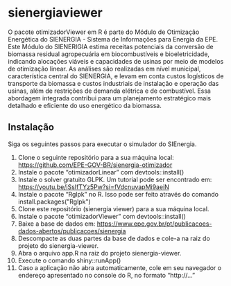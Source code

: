 # sienergiaviewer

<!-- badges: start -->
<!-- badges: end -->

O pacote otimizadorViewer em R é parte do Módulo de Otimização Energética do SIENERGIA - Sistema de Informações para Energia da EPE. Este Módulo do SIENERIGIA estima receitas potenciais da conversão de biomassa residual agropecuária em biocombustíveis e bioeletricidade, indicando alocações viáveis e capacidades de usinas por meio de modelos de otimização linear. As análises são realizadas em nível municipal, característica central do SIENERGIA, e levam em conta custos logísticos de transporte da biomassa e custos industriais de instalação e operação das usinas, além de restrições de demanda elétrica e de combustível. Essa abordagem integrada contribui para um planejamento estratégico mais detalhado e eficiente do uso energético da biomassa.

## Instalação

Siga os seguintes passos para executar o simulador do SIEnergia.

1.	Clone o seguinte repositório para a sua máquina local: https://github.com/EPE-GOV-BR/sienergia-otimizador 
2.	Instale o pacote “otimizadorLinear” com devtools::install()
3.	Instale o solver gratuito GLPK. Um tutorial pode ser encontrado em: https://youtu.be/iSsIfTYz5Pw?si=fVdcnuvapMi9aeiN 
4.	Instale o pacote “Rglpk” no R. Isso pode ser feito através do comando install.packages("Rglpk")
5.	Clone este repositório (sienergia viewer) para a sua máquina local.
6.	Instale o pacote “otimizadorViewer” com devtools::install()
7.	Baixe a base de dados em: https://www.epe.gov.br/pt/publicacoes-dados-abertos/publicacoes/sienergia 
8.	Descompacte as duas partes da base de dados e cole-a na raiz do projeto do sienergia-viewer.
9.	Abra o arquivo app.R na raiz do projeto sienergia-viewer.
10.	Execute o comando shiny::runApp()
11.	Caso a aplicação não abra automaticamente, cole em seu navegador o endereço apresentado no console do R, no formato “http://...” 

